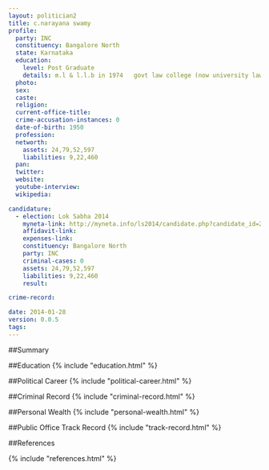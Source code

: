 ```yaml
---
layout: politician2
title: c.narayana swamy
profile: 
  party: INC
  constituency: Bangalore North
  state: Karnataka
  education: 
    level: Post Graduate
    details: m.l & l.l.b in 1974   govt law college (now university law college)   bangalore(bangalore university) 
  photo: 
  sex: 
  caste: 
  religion: 
  current-office-title: 
  crime-accusation-instances: 0
  date-of-birth: 1950
  profession: 
  networth: 
    assets: 24,79,52,597
    liabilities: 9,22,460
  pan: 
  twitter: 
  website: 
  youtube-interview: 
  wikipedia: 

candidature: 
  - election: Lok Sabha 2014
    myneta-link: http://myneta.info/ls2014/candidate.php?candidate_id=2632
    affidavit-link: 
    expenses-link: 
    constituency: Bangalore North 
    party: INC
    criminal-cases: 0
    assets: 24,79,52,597
    liabilities: 9,22,460
    result:  

crime-record: 

date: 2014-01-28
version: 0.0.5
tags: 
---
```

##Summary


##Education
{% include "education.html" %}


##Political Career
{% include "political-career.html" %}


##Criminal Record
{% include "criminal-record.html" %}


##Personal Wealth
{% include "personal-wealth.html" %}


##Public Office Track Record
{% include "track-record.html" %}


##References


{% include "references.html" %}